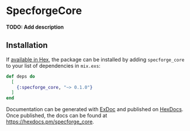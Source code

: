 # SpecforgeCore

**TODO: Add description**

## Installation

If [available in Hex](https://hex.pm/docs/publish), the package can be installed
by adding `specforge_core` to your list of dependencies in `mix.exs`:

```elixir
def deps do
  [
    {:specforge_core, "~> 0.1.0"}
  ]
end
```

Documentation can be generated with [ExDoc](https://github.com/elixir-lang/ex_doc)
and published on [HexDocs](https://hexdocs.pm). Once published, the docs can
be found at <https://hexdocs.pm/specforge_core>.

